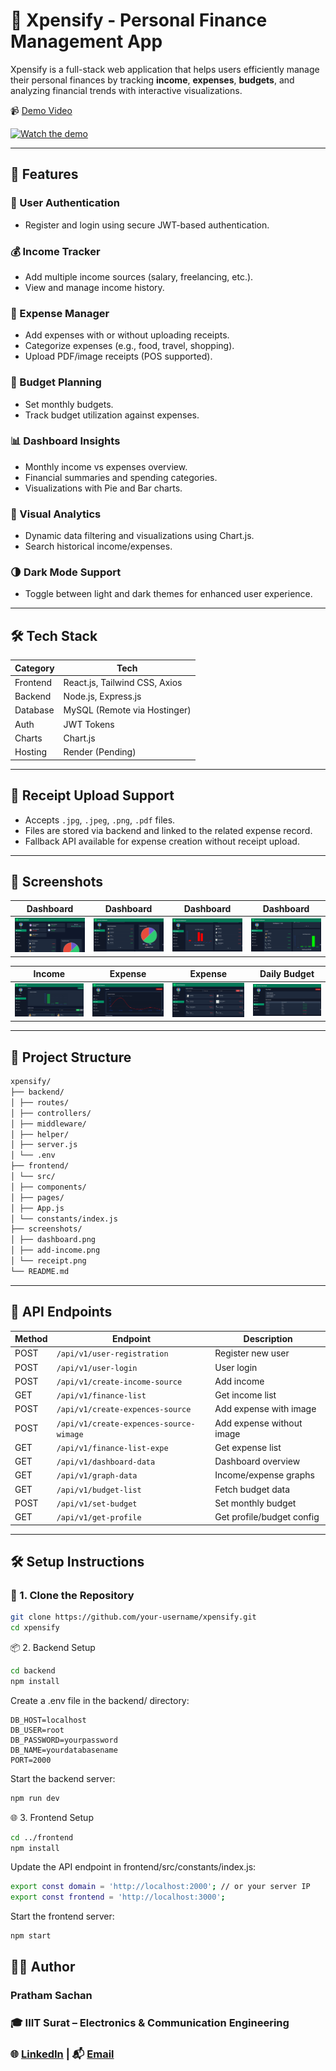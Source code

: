 # 💸 Xpensify - Personal Finance Management App

Xpensify is a full-stack web application that helps users efficiently manage their personal finances by tracking **income**, **expenses**, **budgets**, and analyzing financial trends with interactive visualizations.

📹 [Demo Video](https://www.youtube.com/watch?v=YtK8LVXs1nQ)

[![Watch the demo](https://i9.ytimg.com/vi_webp/YtK8LVXs1nQ/mq3.webp?sqp=CIC79cMG&rs=AOn4CLBj5yDVCg29BEcS7h73LfK9ZypWKw)](https://www.youtube.com/watch?v=YtK8LVXs1nQ)

---

## 🚀 Features

### 🔐 User Authentication
- Register and login using secure JWT-based authentication.

### 💰 Income Tracker
- Add multiple income sources (salary, freelancing, etc.).
- View and manage income history.

### 🧾 Expense Manager
- Add expenses with or without uploading receipts.
- Categorize expenses (e.g., food, travel, shopping).
- Upload PDF/image receipts (POS supported).

### 🎯 Budget Planning
- Set monthly budgets.
- Track budget utilization against expenses.

### 📊 Dashboard Insights
- Monthly income vs expenses overview.
- Financial summaries and spending categories.
- Visualizations with Pie and Bar charts.

### 🔎 Visual Analytics
- Dynamic data filtering and visualizations using Chart.js.
- Search historical income/expenses.

### 🌗 Dark Mode Support
- Toggle between light and dark themes for enhanced user experience.

---

## 🛠 Tech Stack

| Category  | Tech                          |
|-----------|-------------------------------|
| Frontend  | React.js, Tailwind CSS, Axios |
| Backend   | Node.js, Express.js           |
| Database  | MySQL (Remote via Hostinger)  |
| Auth      | JWT Tokens                    |
| Charts    | Chart.js                      |
| Hosting   | Render (Pending) |

---

## 🧾 Receipt Upload Support

- Accepts `.jpg`, `.jpeg`, `.png`, `.pdf` files.
- Files are stored via backend and linked to the related expense record.
- Fallback API available for expense creation without receipt upload.

---
## 📸 Screenshots

| Dashboard  | Dashboard  | Dashboard  | Dashboard  |
|-------------|-------------|-------------|-------------|
| <img src="ScreenShot/dash1.png" width="200"/> | <img src="ScreenShot/dash2.png" width="200"/> | <img src="ScreenShot/dash3.png" width="200"/> | <img src="ScreenShot/dash4.png" width="200"/> |

| Income | Expense| Expense | Daily Budget |
|--------------|--------------|--------------|--------------|
| <img src="ScreenShot/Screenshot 2025-07-20 233522.png" width="200"/> | <img src="ScreenShot/Screenshot 2025-07-21 001602.png" width="200"/> | <img src="ScreenShot/Screenshot 2025-07-21 001627.png" width="200"/> | <img src="ScreenShot/Screenshot 2025-07-21 003616.png" width="200"/> |

---
## 📁 Project Structure
```bash
xpensify/
├── backend/
│ ├── routes/
│ ├── controllers/
│ ├── middleware/
│ ├── helper/
│ ├── server.js
│ └── .env
├── frontend/
│ └── src/
│ ├── components/
│ ├── pages/
│ ├── App.js
│ └── constants/index.js
├── screenshots/
│ ├── dashboard.png
│ ├── add-income.png
│ └── receipt.png
└── README.md

```
---

## 📡 API Endpoints

| Method | Endpoint                                 | Description                        |
|--------|------------------------------------------|------------------------------------|
| POST   | `/api/v1/user-registration`              | Register new user                  |
| POST   | `/api/v1/user-login`                     | User login                         |
| POST   | `/api/v1/create-income-source`           | Add income                         |
| GET    | `/api/v1/finance-list`                   | Get income list                    |
| POST   | `/api/v1/create-expences-source`         | Add expense with image             |
| POST   | `/api/v1/create-expences-source-wimage`  | Add expense without image          |
| GET    | `/api/v1/finance-list-expe`              | Get expense list                   |
| GET    | `/api/v1/dashboard-data`                 | Dashboard overview                 |
| GET    | `/api/v1/graph-data`                     | Income/expense graphs              |
| GET    | `/api/v1/budget-list`                    | Fetch budget data                  |
| POST   | `/api/v1/set-budget`                     | Set monthly budget                 |
| GET    | `/api/v1/get-profile`                    | Get profile/budget config          |

---

## 🛠️ Setup Instructions

### 📁 1. Clone the Repository

```bash
git clone https://github.com/your-username/xpensify.git
cd xpensify
```

📦 2. Backend Setup
```bash
cd backend
npm install
```
Create a .env file in the backend/ directory:
```env
DB_HOST=localhost
DB_USER=root
DB_PASSWORD=yourpassword
DB_NAME=yourdatabasename
PORT=2000
```

Start the backend server:
```bash
npm run dev
```

🌐 3. Frontend Setup
```bash
cd ../frontend
npm install
```
Update the API endpoint in frontend/src/constants/index.js:
```bash
export const domain = 'http://localhost:2000'; // or your server IP
export const frontend = 'http://localhost:3000';
```
Start the frontend server:
```bash
npm start
```
## 🧑‍💻 Author
### Pratham Sachan
### 🎓 IIIT Surat – Electronics & Communication Engineering
### 🌐 [LinkedIn](www.linkedin.com/in/prathamsachan8756924) | 📬 [Email](prathamsachan6886@gmail.com)

